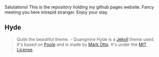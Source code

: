 Salutations! This is the repository holding my github pages website. Fancy meeting you here intrepid stranger. Enjoy your stay.

## Hyde

> Quite the beautiful theme.
>              - Quangmire
Hyde is a [Jekyll](http://jekyllrb.com) theme used. It's based on [Poole](http://getpoole.com) and is made by [Mark Otto](https://github.com/mdo). It's under the [MIT License](LICENSE.md).
